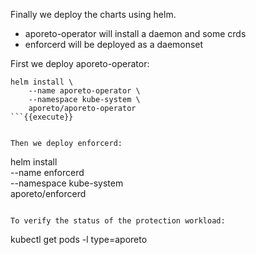 Finally we deploy the charts using helm.

* aporeto-operator will install a daemon and some crds
* enforcerd will be deployed as a daemonset

First we deploy aporeto-operator:

```
helm install \
    --name aporeto-operator \
    --namespace kube-system \
    aporeto/aporeto-operator
```{{execute}}


Then we deploy enforcerd:

```
helm install \
    --name enforcerd \
    --namespace kube-system \
    aporeto/enforcerd
```{{execute}}

To verify the status of the protection workload:

```
kubectl get pods -l type=aporeto
```execute
